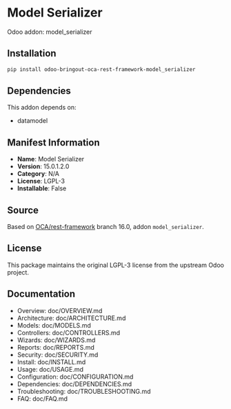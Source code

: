 # Model Serializer

Odoo addon: model_serializer

## Installation

```bash
pip install odoo-bringout-oca-rest-framework-model_serializer
```

## Dependencies

This addon depends on:
- datamodel

## Manifest Information

- **Name**: Model Serializer
- **Version**: 15.0.1.2.0
- **Category**: N/A
- **License**: LGPL-3
- **Installable**: False

## Source

Based on [OCA/rest-framework](https://github.com/OCA/rest-framework) branch 16.0, addon `model_serializer`.

## License

This package maintains the original LGPL-3 license from the upstream Odoo project.

## Documentation

- Overview: doc/OVERVIEW.md
- Architecture: doc/ARCHITECTURE.md
- Models: doc/MODELS.md
- Controllers: doc/CONTROLLERS.md
- Wizards: doc/WIZARDS.md
- Reports: doc/REPORTS.md
- Security: doc/SECURITY.md
- Install: doc/INSTALL.md
- Usage: doc/USAGE.md
- Configuration: doc/CONFIGURATION.md
- Dependencies: doc/DEPENDENCIES.md
- Troubleshooting: doc/TROUBLESHOOTING.md
- FAQ: doc/FAQ.md
